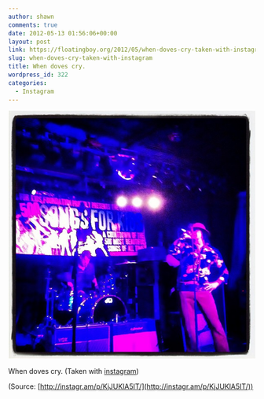 ```yaml
---
author: shawn
comments: true
date: 2012-05-13 01:56:06+00:00
layout: post
link: https://floatingboy.org/2012/05/when-doves-cry-taken-with-instagram/
slug: when-doves-cry-taken-with-instagram
title: When doves cry.
wordpress_id: 322
categories:
  - Instagram
---
```


[![](/assets/media/2012/06/tumblr_m3xupiiD1E1qzw17so1_1280.jpg)](http://instagr.am/p/KjJUKlA5IT/)

When doves cry. (Taken with [instagram](http://instagr.am))

(Source: [http://instagr.am/p/KjJUKlA5IT/](http://instagr.am/p/KjJUKlA5IT/))
